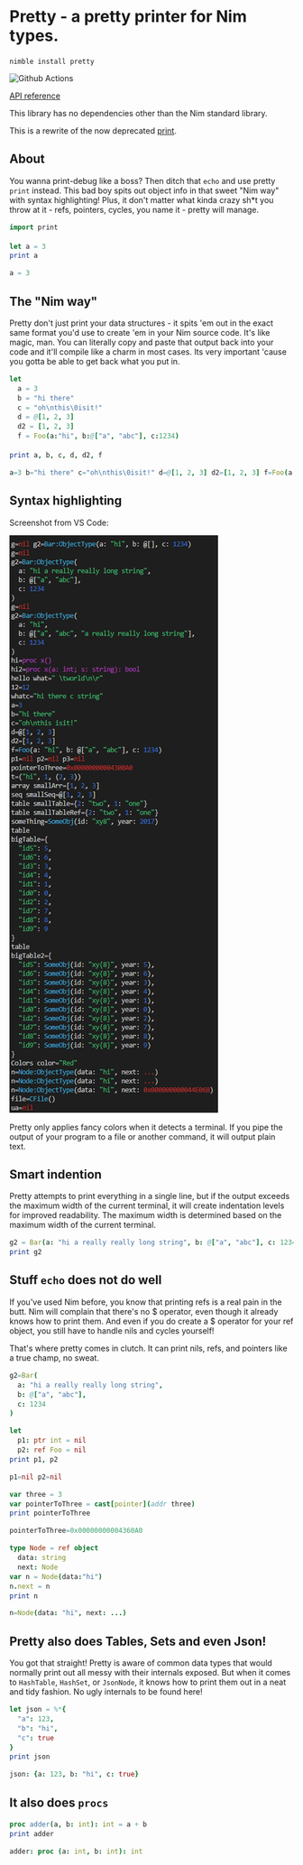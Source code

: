 # Pretty - a pretty printer for Nim types.

`nimble install pretty`

![Github Actions](https://github.com/treeform/pretty/workflows/Github%20Actions/badge.svg)

[API reference](https://treeform.github.io/pretty)

This library has no dependencies other than the Nim standard library.

This is a rewrite of the now deprecated [print](https://github.com/treeform/print).

## About

You wanna print-debug like a boss? Then ditch that `echo` and use pretty `print` instead. This bad boy spits out object info in that sweet "Nim way" with syntax highlighting! Plus, it don't matter what kinda crazy sh*t you throw at it - refs, pointers, cycles, you name it - pretty will manage.

```nim
import print

let a = 3
print a
```
```nim
a = 3
```

## The "Nim way"

Pretty don't just print your data structures - it spits 'em out in the exact same format you'd use to create 'em in your Nim source code. It's like magic, man. You can literally copy and paste that output back into your code and it'll compile like a charm in most cases. Its very important 'cause you gotta be able to get back what you put in.

```nim
let
  a = 3
  b = "hi there"
  c = "oh\nthis\0isit!"
  d = @[1, 2, 3]
  d2 = [1, 2, 3]
  f = Foo(a:"hi", b:@["a", "abc"], c:1234)

print a, b, c, d, d2, f
```
```nim
a=3 b="hi there" c="oh\nthis\0isit!" d=@[1, 2, 3] d2=[1, 2, 3] f=Foo(a:"hi", b:@["a", "abc"], c:1234)
```

## Syntax highlighting

Screenshot from VS Code:

![Image of Yaktocat](docs/screenshot.png)

Pretty only applies fancy colors when it detects a terminal. If you pipe the output of your program to a file or another command, it will output plain text.

## Smart indention

Pretty attempts to print everything in a single line, but if the output exceeds the maximum width of the current terminal, it will create indentation levels for improved readability. The maximum width is determined based on the maximum width of the current terminal.

```nim
g2 = Bar(a: "hi a really really long string", b: @["a", "abc"], c: 1234)
print g2
```

## Stuff `echo` does not do well

If you've used Nim before, you know that printing refs is a real pain in the butt. Nim will complain that there's no $ operator, even though it already knows how to print them. And even if you do create a $ operator for your ref object, you still have to handle nils and cycles yourself!

That's where pretty comes in clutch. It can print nils, refs, and pointers like a true champ, no sweat.

```nim
g2=Bar(
  a: "hi a really really long string",
  b: @["a", "abc"],
  c: 1234
)
```

```nim
let
  p1: ptr int = nil
  p2: ref Foo = nil
print p1, p2
```
```nim
p1=nil p2=nil
```

```nim
var three = 3
var pointerToThree = cast[pointer](addr three)
print pointerToThree
```
```nim
pointerToThree=0x00000000004360A0
```

```nim
type Node = ref object
  data: string
  next: Node
var n = Node(data:"hi")
n.next = n
print n
```
```nim
n=Node(data: "hi", next: ...)
```

## Pretty also does Tables, Sets and even Json!

You got that straight! Pretty is aware of common data types that would normally print out all messy with their internals exposed. But when it comes to `HashTable`, `HashSet`, or `JsonNode`, it knows how to print them out in a neat and tidy fashion. No ugly internals to be found here!

```nim
let json = %*{
  "a": 123,
  "b": "hi",
  "c": true
}
print json
```

```nim
json: {a: 123, b: "hi", c: true}
```

## It also does `procs`

```nim
proc adder(a, b: int): int = a + b
print adder
```
```nim
adder: proc (a: int, b: int): int
```
